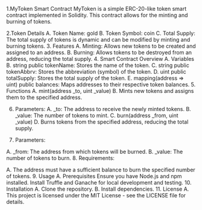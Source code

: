 1.MyToken Smart Contract
MyToken is a simple ERC-20-like token smart contract implemented in Solidity. This contract allows for the minting and burning of tokens.

2.Token Details
A. Token Name: gold
B. Token Symbol: coin
C. Total Supply: The total supply of tokens is dynamic and can be modified by minting and burning tokens.
3. Features
A. Minting: Allows new tokens to be created and assigned to an address.
B. Burning: Allows tokens to be destroyed from an address, reducing the total supply.
4. Smart Contract Overview
A. Variables
B. string public tokenName: Stores the name of the token.
C. string public tokenAbbrv: Stores the abbreviation (symbol) of the token.
D. uint public totalSupply: Stores the total supply of the token.
E. mapping(address => uint) public balances: Maps addresses to their respective token balances.
5. Functions
A. mint(address _to, uint _value)
B. Mints new tokens and assigns them to the specified address.

6. Parameters:
A. _to: The address to receive the newly minted tokens.
B. _value: The number of tokens to mint.
C. burn(address _from, uint _value)
D. Burns tokens from the specified address, reducing the total supply.

7. Parameters:

A. _from: The address from which tokens will be burned.
B. _value: The number of tokens to burn.
8. Requirements:

A. The address must have a sufficient balance to burn the specified number of tokens.
9. Usage
A. Prerequisites
   Ensure you have Node.js and npm installed.
   Install Truffle and Ganache for local development and testing.
10. Installation
A. Clone the repository.
B. Install dependencies.
11. License
A. This project is licensed under the MIT License - see the LICENSE file for details.
